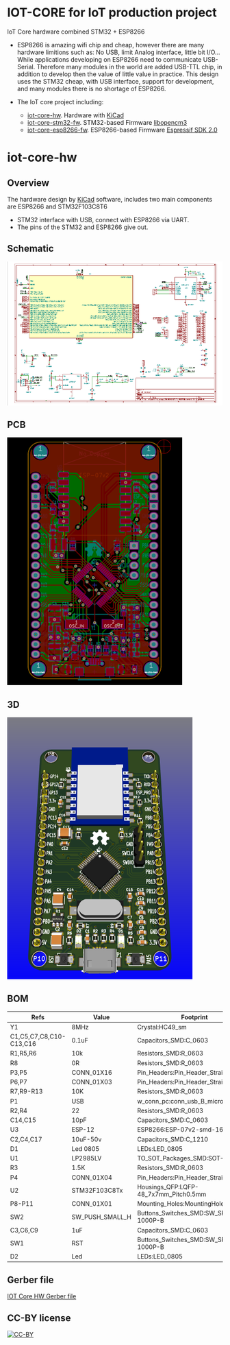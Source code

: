 # IOT-CORE for IoT production project

IoT Core hardware combined STM32 + ESP8266

- ESP8266 is amazing wifi chip and cheap, however there are many hardware limitions such as: No USB, limit Analog interface, little bit I/O... 
While applications developing on ESP8266 need to communicate USB-Serial. Therefore many modules in the world are added USB-TTL chip, in addition to develop then the value of little value in practice. This design uses the STM32 cheap, with USB interface, support for development, and many modules there is no shortage of ESP8266.

- The IoT core project including:
    + [iot-core-hw](https://github.com/genuine-engineering/iot-core-hw). Hardware with [KiCad](http://kicad-pcb.org/)
    + [iot-core-stm32-fw](https://github.com/genuine-engineering/iot-core-stm32-fw). STM32-based Firmware [libopencm3](https://github.com/libopencm3/libopencm3)
    + [iot-core-esp8266-fw](https://github.com/genuine-engineering/iot-core-esp8266-fw). ESP8266-based Firmware [Espressif SDK 2.0](https://espressif.com/en/support/download/sdks-demos)

# iot-core-hw
## Overview
The hardware design by [KiCad](http://kicad-pcb.org/) software, includes two main components are ESP8266 and STM32F103C8T6
 - STM32 interface with USB, connect with ESP8266 via UART.
 - The pins of the STM32 and ESP8266 give out.

## Schematic

[![IOT Core HW Schematic](assets/iot-core-hw-sch.png)](assets/iot-core-hw-sch.svg)

## PCB

[![IOT Core HW PCB](assets/iot-core-hw-pcb.png)](assets/iot-core-hw-pcb.svg)

## 3D

[![IOT Core HW 3D](assets/iot-core-hw-3d.png)](assets/iot-core-3d.wrl.stl)
## BOM

| Refs                    | Value           | Footprint                                |
|-------------------------|-----------------|------------------------------------------|
| Y1                      | 8MHz            | Crystal:HC49_sm                          |
| C1,C5,C7,C8,C10-C13,C16 | 0.1uF           | Capacitors_SMD:C_0603                    |
| R1,R5,R6                | 10k             | Resistors_SMD:R_0603                     |
| R8                      | 0R              | Resistors_SMD:R_0603                     |
| P3,P5                   | CONN_01X16      | Pin_Headers:Pin_Header_Straight_1x16     |
| P6,P7                   | CONN_01X03      | Pin_Headers:Pin_Header_Straight_1x03     |
| R7,R9-R13               | 10K             | Resistors_SMD:R_0603                     |
| P1                      | USB             | w_conn_pc:conn_usb_B_micro_smd-2         |
| R2,R4                   | 22              | Resistors_SMD:R_0603                     |
| C14,C15                 | 10pF            | Capacitors_SMD:C_0603                    |
| U3                      | ESP-12          | ESP8266:ESP-07v2-smd-16pin               |
| C2,C4,C17               | 10uF-50v        | Capacitors_SMD:C_1210                    |
| D1                      | Led 0805        | LEDs:LED_0805                            |
| U1                      | LP2985LV        | TO_SOT_Packages_SMD:SOT-23-5             |
| R3                      | 1.5K            | Resistors_SMD:R_0603                     |
| P4                      | CONN_01X04      | Pin_Headers:Pin_Header_Straight_1x04     |
| U2                      | STM32F103C8Tx   | Housings_QFP:LQFP-48_7x7mm_Pitch0.5mm    |
| P8-P11                  | CONN_01X01      | Mounting_Holes:MountingHole_3.5mm        |
| SW2                     | SW_PUSH_SMALL_H | Buttons_Switches_SMD:SW_SPST_B3U-1000P-B |
| C3,C6,C9                | 1uF             | Capacitors_SMD:C_0603                    |
| SW1                     | RST             | Buttons_Switches_SMD:SW_SPST_B3U-1000P-B |
| D2                      | Led             | LEDs:LED_0805                            |


## Gerber file 

[IOT Core HW Gerber file](assets/gerber.zip)

## CC-BY license

[![CC-BY](http://mirrors.creativecommons.org/presskit/buttons/88x31/png/by.png)](https://github.com/idleberg/Creative-Commons-Markdown/blob/spaces/4.0/by.markdown)
